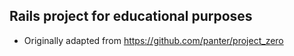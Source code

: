 ## Rails project for educational purposes

* Originally adapted from https://github.com/panter/project_zero

